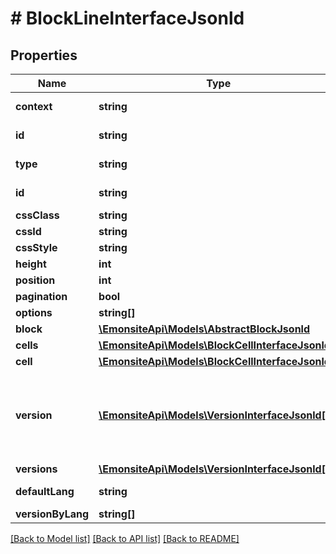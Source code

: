 # # BlockLineInterfaceJsonld

## Properties

Name | Type | Description | Notes
------------ | ------------- | ------------- | -------------
**context** | **string** |  | [optional] [readonly]
**id** | **string** |  | [optional] [readonly]
**type** | **string** |  | [optional] [readonly]
**id** | **string** |  | [optional] [readonly]
**cssClass** | **string** |  | [optional]
**cssId** | **string** |  | [optional]
**cssStyle** | **string** |  | [optional]
**height** | **int** |  | [optional]
**position** | **int** |  | [optional]
**pagination** | **bool** |  | [optional]
**options** | **string[]** |  | [optional]
**block** | [**\EmonsiteApi\Models\AbstractBlockJsonld**](AbstractBlockJsonld.md) |  | [optional]
**cells** | [**\EmonsiteApi\Models\BlockCellInterfaceJsonld[]**](BlockCellInterfaceJsonld.md) |  | [optional]
**cell** | [**\EmonsiteApi\Models\BlockCellInterfaceJsonld[]**](BlockCellInterfaceJsonld.md) |  | [optional]
**version** | [**\EmonsiteApi\Models\VersionInterfaceJsonld[]**](VersionInterfaceJsonld.md) | La version dans la langue demandé ou la langue par défault | [optional]
**versions** | [**\EmonsiteApi\Models\VersionInterfaceJsonld[]**](VersionInterfaceJsonld.md) |  | [optional]
**defaultLang** | **string** |  | [optional] [readonly]
**versionByLang** | **string[]** |  | [optional]

[[Back to Model list]](../../README.md#models) [[Back to API list]](../../README.md#endpoints) [[Back to README]](../../README.md)
